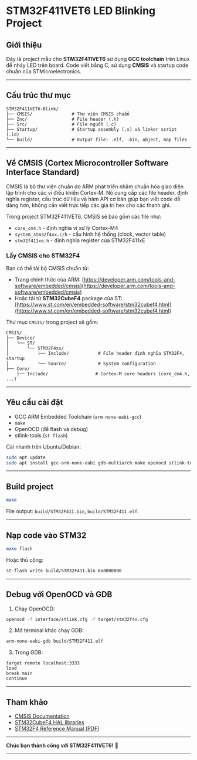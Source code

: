 
# STM32F411VET6 LED Blinking Project

## Giới thiệu

Đây là project mẫu cho **STM32F411VET6** sử dụng **GCC toolchain** trên Linux để nháy LED trên board.
Code viết bằng C, sử dụng **CMSIS** và startup code chuẩn của STMicroelectronics.

---

## Cấu trúc thư mục

```
STM32F411VET6-Blink/
├── CMSIS/               # Thư viện CMSIS chuẩn
├── Inc/                 # File header (.h)
├── Src/                 # File nguồn (.c)
├── Startup/             # Startup assembly (.s) và linker script (.ld)
└── build/               # Output file: .elf, .bin, object, map files
```

---

## Về CMSIS (Cortex Microcontroller Software Interface Standard)

CMSIS là bộ thư viện chuẩn do ARM phát triển nhằm chuẩn hóa giao diện lập trình cho các vi điều khiển Cortex-M.
Nó cung cấp các file header, định nghĩa register, cấu trúc dữ liệu và hàm API cơ bản giúp bạn viết code dễ dàng hơn, không cần viết trực tiếp các giá trị hex cho các thanh ghi.

Trong project STM32F411VET6, CMSIS sẽ bao gồm các file như:

* `core_cm4.h` - định nghĩa vi xử lý Cortex-M4
* `system_stm32f4xx.c/h` - cấu hình hệ thống (clock, vector table)
* `stm32f411xe.h` - định nghĩa register của STM32F411xE

### Lấy CMSIS cho STM32F4

Bạn có thể tải bộ CMSIS chuẩn từ:

* Trang chính thức của ARM:
  [https://developer.arm.com/tools-and-software/embedded/cmsis](https://developer.arm.com/tools-and-software/embedded/cmsis)
* Hoặc tải từ **STM32CubeF4** package của ST:
  [https://www.st.com/en/embedded-software/stm32cubef4.html](https://www.st.com/en/embedded-software/stm32cubef4.html)

Thư mục `CMSIS/` trong project sẽ gồm:

```
CMSIS/
├── Device/
│   └── ST/
│       └── STM32F4xx/
│           ├── Include/           # File header định nghĩa STM32F4, startup
│           └── Source/            # System configuration
├── Core/
    ├── Include/                  # Cortex-M core headers (core_cm4.h, ...)
```

---

## Yêu cầu cài đặt

* GCC ARM Embedded Toolchain (`arm-none-eabi-gcc`)
* `make`
* OpenOCD (để flash và debug)
* stlink-tools (`st-flash`)

Cài nhanh trên Ubuntu/Debian:

```bash
sudo apt update
sudo apt install gcc-arm-none-eabi gdb-multiarch make openocd stlink-tools
```

---

## Build project

```bash
make
```

File output: `build/STM32F411.bin`, `build/STM32F411.elf`.

---

## Nạp code vào STM32

```bash
make flash
```

Hoặc thủ công:

```bash
st-flash write build/STM32F411.bin 0x8000000
```

---

## Debug với OpenOCD và GDB

1. Chạy OpenOCD:

```bash
openocd -f interface/stlink.cfg -f target/stm32f4x.cfg
```

2. Mở terminal khác chạy GDB:

```bash
arm-none-eabi-gdb build/STM32F411.elf
```

3. Trong GDB:

```gdb
target remote localhost:3333
load
break main
continue
```

---

## Tham khảo

* [CMSIS Documentation](https://arm-software.github.io/CMSIS_5/Core/html/index.html)
* [STM32CubeF4 HAL libraries](https://www.st.com/en/embedded-software/stm32cubef4.html)
* [STM32F4 Reference Manual (PDF)](https://www.st.com/resource/en/reference_manual/dm00031020-stm32f405-415-stm32f407-417-stm32f427-437-and-stm32f429-439-advanced-armbased-32bit-mcus-stmicroelectronics.pdf)

---

**Chúc bạn thành công với STM32F411VET6!** 🚀

---

